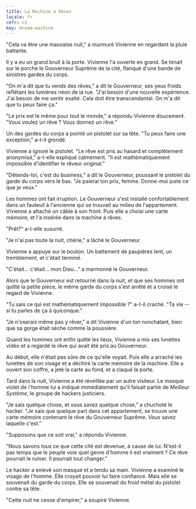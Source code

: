 ```yaml
---
title: La Machine à Rêves
locale: fr
cefr: c2
key: dream-machine
---
```


"Cela va être une mauvaise nuit," a murmuré Vivienne en regardant la pluie battante.

Il y a eu un grand bruit à la porte. Vivienne l'a ouverte en grand. Se tenait sur le porche le Gouverneur Suprême de la cité, flanqué d'une bande de sinistres gardes du corps.

"On m'a dit que tu vends des rêves," a dit le Gouverneur, ses yeux froids reflétant les lumières néon de la rue. "J'ai besoin d'une nouvelle expérience. J'ai besoin de me sentir exalté. Cela doit être transcendantal. On m'a dit que tu peux faire ça."

"Le prix est le même pour tout le monde," a répondu Vivienne doucement. "Vous voulez un rêve ? Vous donnez un rêve."

Un des gardes du corps a pointé un pistolet sur sa tête. "Tu peux faire une exception," a-t-il grondé.

Vivienne a ignoré le pistolet. "Le rêve est pris au hasard et complètement anonymisé," a-t-elle expliqué calmement. "Il est mathématiquement impossible d'identifier le rêveur original."

"Détends-toi, c'est du business," a dit le Gouverneur, poussant le pistolet du garde du corps vers le bas. "Je paierai ton prix, femme. Donne-moi juste ce que je veux."

Les hommes ont fait irruption. Le Gouverneur s'est installé confortablement dans un fauteuil à l'ancienne qui se trouvait au milieu de l'appartement. Vivienne a attaché un câble à son front. Puis elle a choisi une carte mémoire, et l'a insérée dans la machine à rêves.

"Prêt?" a-t-elle susurré.

"Je n'ai pas toute la nuit, chérie," a lâché le Gouverneur.

Vivienne a appuyé sur le bouton. Un battement de paupières lent, un tremblement, et c'était terminé.

"C'était... c'était... mon Dieu..." a marmonné le Gouverneur.

Alors que le Gouverneur est retourné dans la nuit, et que ses hommes ont quitté la petite pièce, le même garde du corps s'est arrêté et a croisé le regard de Vivienne.

"Tu sais ce qui est mathématiquement impossible ?" a-t-il craché. "Ta vie -- si tu parles de ça à quiconque."

"Je n'oserais même pas y rêver," a dit Vivienne d'un ton nonchalant, bien que sa gorge était sèche comme la poussière.

Quand les hommes ont enfin quitté les lieux, Vivienne a mis ses lunettes vidéo et a regardé le rêve qui avait été pris au Gouverneur.

Au début, elle n'était pas sûre de ce qu'elle voyait. Puis elle a arraché les lunettes de son visage et a déchiré la carte mémoire de la machine. Elle a ouvert son coffre, a jeté la carte au fond, et a claqué la porte.

Tard dans la nuit, Vivienne a été réveillée par un autre visiteur. Le masque violet de l'homme lui a indiqué immédiatement qu'il faisait partie de *Meilleur Système*, le groupe de hackers justiciers.

"Je sais quelque chose, et vous savez quelque chose," a chuchoté le hacker. "*Je* sais que quelque part dans cet appartement, se trouve une carte mémoire contenant le rêve du Gouverneur Suprême. *Vous* savez laquelle c'est."

"Supposons que ce soit vrai," a répondu Vivienne.

"Nous savons tous ce que cette cité est devenue, à cause de lui. N'est-il pas temps que le peuple voie quel genre d'homme il est vraiment ? Ce rêve pourrait le ruiner. Il pourrait tout changer."

Le hacker a enlevé son masque et a tendu sa main. Vivienne a examiné le visage de l'homme. Elle croyait pouvoir lui faire confiance. Mais elle se souvenait du garde du corps. Elle se souvenait du froid métal du pistolet contre sa tête.

"Cette nuit ne cesse d'empirer," a soupiré Vivienne.